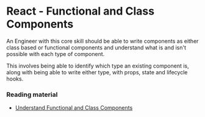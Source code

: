 # React - Functional and Class Components

An Engineer with this core skill should be able to write components as either class based or functional components
and understand what is and isn't possible with each type of component.

This involves being able to identify which type an existing component is, along with being able to write either type, with props, state and lifecycle hooks.

### Reading material

- [Understand Functional and Class Components](https://codeburst.io/react-js-understanding-functional-class-components-e65d723e909)

